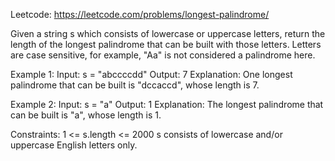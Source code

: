Leetcode: https://leetcode.com/problems/longest-palindrome/

Given a string s which consists of lowercase or uppercase letters, return the length of the longest palindrome that can be built with those letters.
Letters are case sensitive, for example, "Aa" is not considered a palindrome here.

 

Example 1:
Input: s = "abccccdd"
Output: 7
Explanation: One longest palindrome that can be built is "dccaccd", whose length is 7.


Example 2:
Input: s = "a"
Output: 1
Explanation: The longest palindrome that can be built is "a", whose length is 1.
 

Constraints:
1 <= s.length <= 2000
s consists of lowercase and/or uppercase English letters only.


